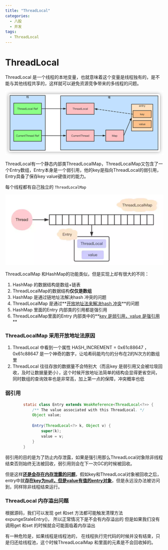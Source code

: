 ```yaml
---
title: "ThreadLocal"
categories:
  - 八股
  - 并发
tags:
  - ThreadLocal
---
```


# ThreadLocal

ThreadLocal 是一个线程的本地变量，也就意味着这个变量是线程独有的，是不能与其他线程共享的，这样就可以避免资源竞争带来的多线程的问题。

![img](/assets/images/ThreadLocal-1.png)

ThreadLocal有一个静态内部类ThreadLocalMap，ThreadLocalMap又包含了一个Entry数组，Entry本身是一个弱引用，他的key是指向ThreadLocal的弱引用，Entry具备了保存key value键值对的能力。

每个线程都有自己独立的 `ThreadLocalMap`

![img](/assets/images/ThreadLocal-2.png)

ThreadLocalMap 和HashMap的功能类似，但是实现上却有很大的不同：

1.  HashMap 的数据结构是数组+链表
2.  ThreadLocalMap的数据结构**仅仅是数组**
3.  HashMap 是通过链地址法解决hash 冲突的问题
4.  ThreadLocalMap 是通过**<u>开放地址法来解决hash 冲突</u>**的问题
5.  HashMap 里面的Entry 内部类的引用都是强引用
6.  ThreadLocalMap里面的Entry 内部类中的**<u>key 是弱引用，value 是强引用</u>**

### ThreadLocalMap 采用开放地址法原因

1.  ThreadLocal 中看到一个属性 HASH_INCREMENT = 0x61c88647 ，0x61c88647 是一个神奇的数字，让哈希码能均匀的分布在2的N次方的数组里
2.  ThreadLocal 往往存放的数据量不会特别大（而且key 是弱引用又会被垃圾回收，及时让数据量更小），这个时候开放地址法简单的结构会显得更省空间，同时数组的查询效率也是非常高，加上第一点的保障，冲突概率也低

### 弱引用

```java
        static class Entry extends WeakReference<ThreadLocal<?>> {
            /** The value associated with this ThreadLocal. */
            Object value;

            Entry(ThreadLocal<?> k, Object v) {
                super(k);
                value = v;
            }
        }
```

弱引用的目的是为了防止内存泄露，如果是强引用那么ThreadLocal对象除非线程结束否则始终无法被回收，弱引用则会在下一次GC的时候被回收。

但是这样<u>**还是会存在内存泄露的问题**</u>，假如key和ThreadLocal对象被回收之后，entry中就<u>**存在key为null，但是value有值的entry对象**</u>，但是永远没办法被访问到，同样除非线程结束运行。

### ThreadLocal 内存溢出问题

根据源码，我们可以发现 get 和set 方法都可能触发清理方法expungeStaleEntry()， 所以正常情况下是不会有内存溢出的 但是如果我们没有调用get 和set 的时候就会可能面临着内存溢出

有一种危险是，如果线程是线程池的， 在线程执行完代码的时候并没有结束，只是归还给线程池，这个时候ThreadLocalMap 和里面的元素是不会回收掉的。